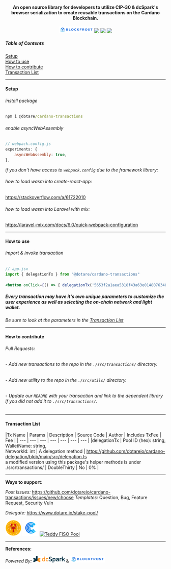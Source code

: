 <h4 align="center">An open source library for developers to utilize CIP-30 & dcSpark's browser serialization to create reusable transactions on the Cardano Blockchain.</h4>
<p align="center"><a href="https://blockfrost.io/"><img src="https://github.com/dotareio/public/blob/main/blockfrost.svg" width="110"></a><img src="https://img.shields.io/badge/Preview-Up-brightgreen"> <img src="https://img.shields.io/badge/Pre--Production-Up-brightgreen"> <img src="https://img.shields.io/badge/Mainnet-Up-brightgreen">
</p>

##### Table of Contents
[Setup](#setup)<br/>
[How to use](#howtouse)<br/>
[How to contribute](#howtoadd)<br/>
[Transaction List](#txlist)

---
<a name="setup"/><h4>Setup</h4></a>
###### install package
```cmd
npm i @dotare/cardano-transactions
```
###### enable asyncWebAssembly 
```js
// webpack.config.js
experiments: {
    asyncWebAssembly: true,
},
```
*if you don't have access to `webpack.config` due to the framework library:*

###### how to load wasm into create-react-app:
https://stackoverflow.com/a/61722010

###### how to load wasm into Laravel with mix:
https://laravel-mix.com/docs/6.0/quick-webpack-configuration

---
<a name="howtouse"/><h4>How to use</h4></a>
###### import & invoke transaction
```jsx
// app.jsx
import { delegationTx } from "@dotare/cardano-transactions"

<button onClick={() => { delegationTx('5653f2a1aea5318f43a63e0148076348a475d3c89283a8c1eb498fb7', 'eternl', 0) }}>eternl</button>
```
##### Every transaction may have it's own unique parameters to customize the user experience as well as selecting the on-chain network and light wallet.
*Be sure to look at the parameters in the [Transaction List](#txlist)*

---
<a name="howtoadd"><h4>How to contribute</h4><a>
###### *Pull Requests:* 
###### - Add new transactions to the repo in the `./src/transactions/` directory.
###### - Add new utility to the repo in the `./src/utils/` directory.
###### - Update our ```README``` with your transaction and link to the dependent library if you did not add it to `./src/transactions/`.


---
<a name="txlist"><h4>Transaction List</h4></a>
|Tx Name | Params | Description | Source Code | Author | Includes TxFee | Fee |
| --- | --- | --- | --- | --- | --- | --- |
|delegationTx | Pool ID (hex): string,<br/> WalletName: string,<br/> NetworkId: int | A delegation method | https://github.com/dotareio/cardano-delegation/blob/main/src/delegation.ts<br/> a modified version using this package's helper methods is under ./src/transactions/ | DoubleThirty | No | 0% |

---
**Ways to support:**

*Post Issues:*
https://github.com/dotareio/cardano-transactions/issues/new/choose
*Templates:* Question, Bug, Feature Request, Security Vuln

*Delegate:*
https://www.dotare.io/stake-pool/

<a href="https://wenlobster.io/"><img src="https://github.com/dotareio/public/blob/main/asset19skal0agalysqpgfx63gswkpzc3hs24h9g9pg0.png" width="50" alt="Royal Pool"></a> <a href="https://ccccoin.io/"><img src="https://github.com/dotareio/public/blob/main/asset1fy52surzfc4ezrxaynfqqrnk4uz3cha25vcelt.png" width="50" alt="CCCC Pool"></a> <a href="https://teddyswap.org/"><img src="https://teddyswap.org/assets/img/services/farming.png" width="50" alt="Teddy FISO Pool"></a>

---
**References:**

*Powered By:* <a href="https://www.dcspark.io/"><img src="https://github.com/dotareio/public/blob/main/dcspark.svg" width="100"></a> & <a href="https://blockfrost.io/"><img src="https://github.com/dotareio/public/blob/main/blockfrost.svg" width="110"></a>
